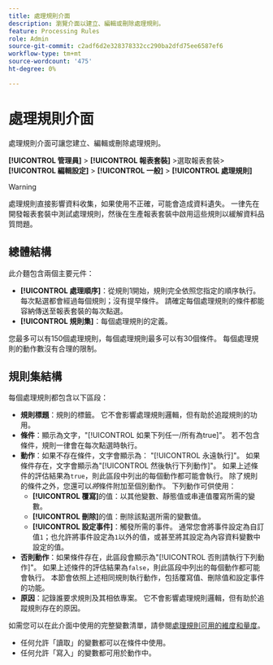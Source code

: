 ```yaml
---
title: 處理規則介面
description: 瀏覽介面以建立、編輯或刪除處理規則。
feature: Processing Rules
role: Admin
source-git-commit: c2adf6d2e328378332cc290ba2dfd75ee6587ef6
workflow-type: tm+mt
source-wordcount: '475'
ht-degree: 0%

---
```


# 處理規則介面

處理規則介面可讓您建立、編輯或刪除處理規則。

**[!UICONTROL 管理員]** > **[!UICONTROL 報表套裝]** >選取報表套裝> **[!UICONTROL 編輯設定]** > **[!UICONTROL 一般]** > **[!UICONTROL 處理規則]**

>[!WARNING]
>
>處理規則直接影響資料收集，如果使用不正確，可能會造成資料遺失。 一律先在開發報表套裝中測試處理規則，然後在生產報表套裝中啟用這些規則以緩解資料品質問題。

## 總體結構

此介麵包含兩個主要元件：

* **[!UICONTROL 處理順序]**：從規則1開始，規則完全依照您指定的順序執行。 每次點選都會經過每個規則；沒有提早條件。 請確定每個處理規則的條件都能容納傳送至報表套裝的每次點選。
* **[!UICONTROL 規則集]**：每個處理規則的定義。

您最多可以有150個處理規則，每個處理規則最多可以有30個條件。 每個處理規則的動作數沒有合理的限制。

## 規則集結構

每個處理規則都包含以下區段：

* **規則標題**：規則的標籤。 它不會影響處理規則邏輯，但有助於追蹤規則的功用。
* **條件**：顯示為文字，&quot;[!UICONTROL 如果下列任一/所有為true]&quot;。 若不包含條件，規則一律會在每次點選時執行。
* **動作**：如果不存在條件，文字會顯示為： &quot;[!UICONTROL 永遠執行]&quot;。 如果條件存在，文字會顯示為&quot;[!UICONTROL 然後執行下列動作]&quot;。 如果上述條件的評估結果為`true`，則此區段中列出的每個動作都可能會執行。 除了規則的條件之外，您還可以&#x200B;_將_&#x200B;條件附加至個別動作。 下列動作可供使用：
   * **[!UICONTROL 覆寫]**&#x200B;的值：以其他變數、靜態值或串連值覆寫所需的變數。
   * **[!UICONTROL 刪除]**&#x200B;的值：刪除該點選所需的變數值。
   * **[!UICONTROL 設定事件]**：觸發所需的事件。 通常您會將事件設定為自訂值`1`；也允許將事件設定為`1`以外的值，或甚至將其設定為內容資料變數中設定的值。
* **否則動作**：如果條件存在，此區段會顯示為&quot;[!UICONTROL 否則請執行下列動作]&quot;。 如果上述條件的評估結果為`false`，則此區段中列出的每個動作都可能會執行。 本節會依照上述相同規則執行動作，包括覆寫值、刪除值和設定事件的功能。
* **原因**：記錄誰要求規則及其相依專案。 它不會影響處理規則邏輯，但有助於追蹤規則存在的原因。

如需您可以在此介面中使用的完整變數清單，請參閱[處理規則可用的維度和量度](pr-variables.md)。

* 任何允許「讀取」的變數都可以在條件中使用。
* 任何允許「寫入」的變數都可用於動作中。
